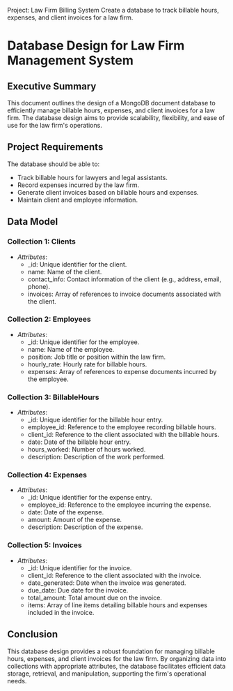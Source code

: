 
Project: Law Firm Billing System 
Create a database to track billable hours, expenses, and client invoices for a law firm.
# Database Design for Law Firm Management System

## Executive Summary

This document outlines the design of a MongoDB document database to efficiently manage billable hours, expenses, and client invoices for a law firm. The database design aims to provide scalability, flexibility, and ease of use for the law firm's operations.

## Project Requirements

The database should be able to:
- Track billable hours for lawyers and legal assistants.
- Record expenses incurred by the law firm.
- Generate client invoices based on billable hours and expenses.
- Maintain client and employee information.

## Data Model

### Collection 1: Clients
- *Attributes*:
  - _id: Unique identifier for the client.
  - name: Name of the client.
  - contact_info: Contact information of the client (e.g., address, email, phone).
  - invoices: Array of references to invoice documents associated with the client.

### Collection 2: Employees
- *Attributes*:
  - _id: Unique identifier for the employee.
  - name: Name of the employee.
  - position: Job title or position within the law firm.
  - hourly_rate: Hourly rate for billable hours.
  - expenses: Array of references to expense documents incurred by the employee.

### Collection 3: BillableHours
- *Attributes*:
  - _id: Unique identifier for the billable hour entry.
  - employee_id: Reference to the employee recording billable hours.
  - client_id: Reference to the client associated with the billable hours.
  - date: Date of the billable hour entry.
  - hours_worked: Number of hours worked.
  - description: Description of the work performed.

### Collection 4: Expenses
- *Attributes*:
  - _id: Unique identifier for the expense entry.
  - employee_id: Reference to the employee incurring the expense.
  - date: Date of the expense.
  - amount: Amount of the expense.
  - description: Description of the expense.

### Collection 5: Invoices
- *Attributes*:
  - _id: Unique identifier for the invoice.
  - client_id: Reference to the client associated with the invoice.
  - date_generated: Date when the invoice was generated.
  - due_date: Due date for the invoice.
  - total_amount: Total amount due on the invoice.
  - items: Array of line items detailing billable hours and expenses included in the invoice.

## Conclusion

This database design provides a robust foundation for managing billable hours, expenses, and client invoices for the law firm. By organizing data into collections with appropriate attributes, the database facilitates efficient data storage, retrieval, and manipulation, supporting the firm's operational needs.